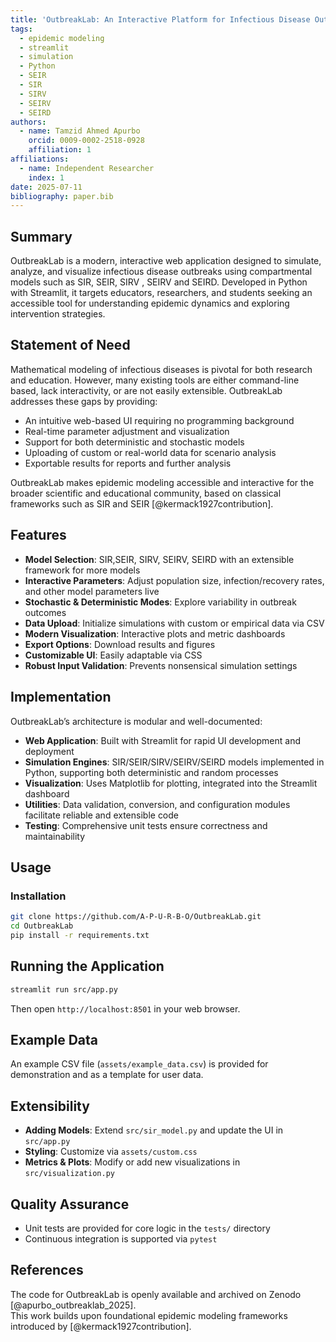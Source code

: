 ```yaml
---
title: 'OutbreakLab: An Interactive Platform for Infectious Disease Outbreak Simulation and Visualization'
tags:
  - epidemic modeling
  - streamlit
  - simulation
  - Python
  - SEIR
  - SIR
  - SIRV
  - SEIRV
  - SEIRD
authors:
  - name: Tamzid Ahmed Apurbo
    orcid: 0009-0002-2518-0928
    affiliation: 1
affiliations:
  - name: Independent Researcher
    index: 1
date: 2025-07-11
bibliography: paper.bib
---
```


## Summary

OutbreakLab is a modern, interactive web application designed to simulate, analyze, and visualize infectious disease outbreaks using compartmental models such as SIR, SEIR, SIRV , SEIRV and SEIRD. Developed in Python with Streamlit, it targets educators, researchers, and students seeking an accessible tool for understanding epidemic dynamics and exploring intervention strategies.

## Statement of Need

Mathematical modeling of infectious diseases is pivotal for both research and education. However, many existing tools are either command-line based, lack interactivity, or are not easily extensible. OutbreakLab addresses these gaps by providing:

- An intuitive web-based UI requiring no programming background  
- Real-time parameter adjustment and visualization  
- Support for both deterministic and stochastic models  
- Uploading of custom or real-world data for scenario analysis  
- Exportable results for reports and further analysis  

OutbreakLab makes epidemic modeling accessible and interactive for the broader scientific and educational community, based on classical frameworks such as SIR and SEIR [@kermack1927contribution].

## Features

- **Model Selection**: SIR,SEIR, SIRV, SEIRV, SEIRD with an extensible framework for more models  
- **Interactive Parameters**: Adjust population size, infection/recovery rates, and other model parameters live  
- **Stochastic & Deterministic Modes**: Explore variability in outbreak outcomes  
- **Data Upload**: Initialize simulations with custom or empirical data via CSV  
- **Modern Visualization**: Interactive plots and metric dashboards  
- **Export Options**: Download results and figures  
- **Customizable UI**: Easily adaptable via CSS  
- **Robust Input Validation**: Prevents nonsensical simulation settings  

## Implementation

OutbreakLab’s architecture is modular and well-documented:

- **Web Application**: Built with Streamlit for rapid UI development and deployment  
- **Simulation Engines**: SIR/SEIR/SIRV/SEIRV/SEIRD models implemented in Python, supporting both deterministic and random processes  
- **Visualization**: Uses Matplotlib for plotting, integrated into the Streamlit dashboard  
- **Utilities**: Data validation, conversion, and configuration modules facilitate reliable and extensible code  
- **Testing**: Comprehensive unit tests ensure correctness and maintainability  

## Usage

### Installation

```bash
git clone https://github.com/A-P-U-R-B-O/OutbreakLab.git
cd OutbreakLab
pip install -r requirements.txt
```

## Running the Application

```bash
streamlit run src/app.py
```

Then open `http://localhost:8501` in your web browser.

## Example Data

An example CSV file (`assets/example_data.csv`) is provided for demonstration and as a template for user data.

## Extensibility

- **Adding Models**: Extend `src/sir_model.py` and update the UI in `src/app.py`  
- **Styling**: Customize via `assets/custom.css`  
- **Metrics & Plots**: Modify or add new visualizations in `src/visualization.py`  

## Quality Assurance

- Unit tests are provided for core logic in the `tests/` directory  
- Continuous integration is supported via `pytest`  

## References

The code for OutbreakLab is openly available and archived on Zenodo [@apurbo_outbreaklab_2025].  
This work builds upon foundational epidemic modeling frameworks introduced by [@kermack1927contribution].
